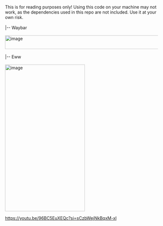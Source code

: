 This is for reading purposes only! Using this code on your machine may not work, as the dependencies used in this repo are not included. Use it at your own risk.
<br><br>
|-- Waybar
<br><br>
<img width="1600" height="45" alt="image" src="https://github.com/user-attachments/assets/aaf18d67-04f7-4b0c-902f-b0706a1c43cf" />
<br><br>
|-- Eww
<br><br>
<img width="263" height="483" alt="image" style="margin: auto" src="https://github.com/user-attachments/assets/05f63f10-26fa-43c7-9d05-40c350380b22" />

https://youtu.be/96BC5EuXEQc?si=sCzbWejNkBqxM-xl
